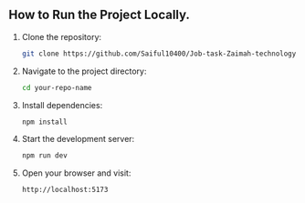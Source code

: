 ## How to Run the Project Locally.
1. Clone the repository:    
      
    ```bash  
    git clone https://github.com/Saiful10400/Job-task-Zaimah-technology
    ```

2. Navigate to the project directory:

    ```bash
    cd your-repo-name
    ```

3. Install dependencies:

    ```bash
    npm install
    ```

4. Start the development server:

    ```bash
    npm run dev
    ```

5. Open your browser and visit:

    ```bash
    http://localhost:5173
    ```
